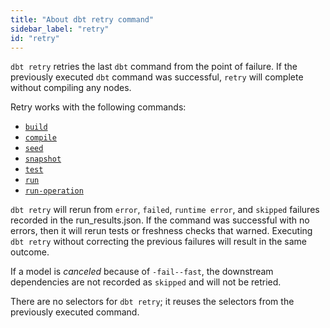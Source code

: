 ```yaml
---
title: "About dbt retry command"
sidebar_label: "retry"
id: "retry"
---
```


`dbt retry` retries the last `dbt` command from the point of failure. If the previously executed `dbt` command was successful, `retry` will complete without compiling any nodes. 

Retry works with the following commands:

- [`build`](/reference/commands/build)
- [`compile`](/reference/commands/compile)
- [`seed`](/reference/commands/seed)
- [`snapshot`](/reference/commands/build)
- [`test`](/reference/commands/test)
- [`run`](/reference/commands/run)
- [`run-operation`](/reference/commands/run-operation)

`dbt retry` will rerun from `error`, `failed`, `runtime error`, and `skipped` failures recorded in the run_results.json. If the command was successful with no errors, then it will rerun tests or freshness checks that warned. Executing `dbt retry` without correcting the previous failures will result in the same outcome. 

If a model is _canceled_ because of `-fail--fast`, the downstream dependencies are not recorded as `skipped` and will not be retried.

There are no selectors for `dbt retry`; it reuses the selectors from the previously executed command.
